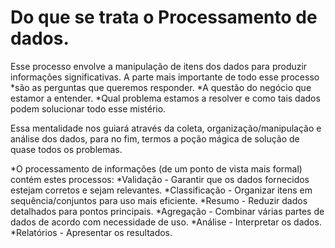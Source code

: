 # Do que se trata o Processamento de dados.

Esse processo envolve a manipulação de itens dos dados para produzir informações significativas. 
A parte mais importante de todo esse processo *são as perguntas que queremos responder.
                                                  *A questão do negócio que estamor a entender. 
                                                  *Qual problema estamos a resolver e como tais dados podem solucionar todo esse mistério. 

Essa mentalidade nos guiará através da coleta, organização/manipulação e análise dos dados, para no fim, termos a poção mágica de solução de quase todos os problemas.

*O processamento de informações (de um ponto de vista mais formal) contém estes processos: 
  *Validação - Garantir que os dados fornecidos estejam corretos e sejam relevantes.
  *Classificação - Organizar itens em sequência/conjuntos para uso mais eficiente.
  *Resumo - Reduzir dados detalhados para pontos principais.
  *Agregação - Combinar várias partes de dados de acordo com necessidade de uso.
  *Análise - Interpretar os dados.
  *Relatórios - Apresentar os resultados.
